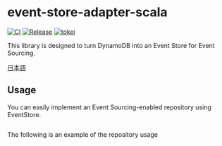 # event-store-adapter-scala

[![CI](https://github.com/j5ik2o/event-store-adapter-scala/actions/workflows/ci.yml/badge.svg)](https://github.com/j5ik2o/event-store-adapter-scala/actions/workflows/ci.yml)
[![Release](https://img.shields.io/github/v/release/j5ik2o/event-store-adapter-scala.svg?style=flat-square)](https://github.com/j5ik2o/event-store-adapter-scala/releases/latest)
[![tokei](https://tokei.rs/b1/github/j5ik2o/event-store-adapter-scala)](https://github.com/XAMPPRocky/tokei)

This library is designed to turn DynamoDB into an Event Store for Event Sourcing.

[日本語](./README.ja.md)

## Usage

You can easily implement an Event Sourcing-enabled repository using EventStore.

```scala
```

The following is an example of the repository usage

```scala
```

